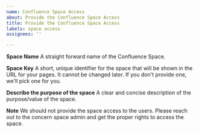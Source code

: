 ```yaml
---
name: Confluence Space Access
about: Provide the Confluence Space Access
title: Provide the Confluence Space Access
labels: space access
assignees: ''

---
```


**Space Name**
A straight forward name of the Confluence Space.

**Space Key**
A short, unique identifier for the space that will be shown in the URL for your pages. It cannot be changed later. If you don't provide one, we'll pick one for you.

**Describe the purpose of the space**
A clear and concise description of the purpose/value of the space.

**Note**
We should not provide the space access to the users. Please reach out to the concern space admin and get the proper rights to access the space.
